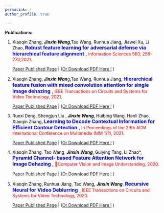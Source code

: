 ```yaml
---
permalink: / 
author_profile: true

---
```


**Publications:**

1. <font color ="black">Xiaoqin Zhang, ***Jinxin Wang***,Tao Wang, Runhua Jiang, Jiawei Xu, Li Zhao, </font><font size=3 color ="blue">**Robust feature learning for adversarial defense via hierarchical feature alignment** ,</font> <font color ="red">Information Sciences 560, 256-270,2021.</font>

   [Paper Published Page](https://www.sciencedirect.com/science/article/pii/S0020025520312081) | ([Or Download PDF Here !](https://shuyuandeqipa.github.io/files/paper1.pdf)  )

2. <font color ="black">Xiaoqin Zhang, ***Jinxin Wan***g,Tao Wang, Runhua Jiang,  </font><font size=3 color ="blue">**Hierarchical feature fusion with mixed convolution attention for single image dehazing** ,</font> <font color ="red">IEEE Transactions on Circuits and Systems for Video Technology, 2021.</font>

   [Paper Published Page](https://ieeexplore.ieee.org/abstract/document/9381290) | ([Or Download PDF Here !](https://shuyuandeqipa.github.io/files/paper2.pdf) )

3. <font color ="black">Ruoxi Deng, Shengjun Liu , ***Jinxin Wang***, Huibing Wang, Hanli Zhao, Xiaoqin Zhang, </font><font size=3 color ="blue">**Learning to Decode Contextual Information for Efficient Contour Detection** ,</font> <font color ="red">In Proceedings of the 29th ACM International Conference on Multimedia (MM ’21), 2021.</font> 

   [Paper Published Page](https://dl.acm.org/doi/abs/10.1145/3474085.3475593) | ([Or Download PDF Here !](https://shuyuandeqipa.github.io/files/paper3.pdf) )

4. <font color ="black">Xiaoqin Zhang, Tao Wang, ***Jinxin Wang***, Guiying Tang, Li Zhao*, </font><font size=3 color ="blue">**Pyramid Channel- based Feature Attention Network for Image Dehazing** ,</font> <font color ="red">Computer Vision and Image Understanding, 2020. </font>

   [Paper Published Page](https://www.sciencedirect.com/science/article/pii/S1077314220300709) | ([Or Download PDF Here !](https://shuyuandeqipa.github.io/files/paper4.pdf) )

5. <font color ="black">Xiaoqin Zhang, Runhua Jiang, Tao Wang, ***Jinxin Wang***, </font><font size=3 color ="blue">**Recursive Neural for Video Deblurring** ,</font> <font color ="red">IEEE Transactions on Circuits and Systems for Video Technology, 2020. </font>

   [Paper Published Page](https://ieeexplore.ieee.org/abstract/document/9247314) | ([Or Download PDF Here !](https://shuyuandeqipa.github.io/files/paper5.pdf) )







